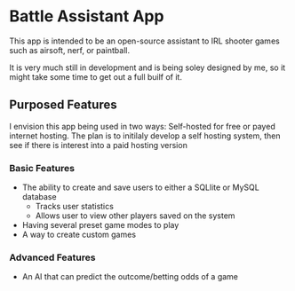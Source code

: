 # Battle Assistant App
This app is intended to be an open-source assistant to IRL shooter games such as airsoft, nerf, or paintball.

It is very much still in development and is being soley designed by me, so it might take some time to get out a full builf of it.

## Purposed Features

I envision this app being used in two ways: Self-hosted for free or payed internet hosting. The plan is to initilaly develop a self hosting system, then see if there is interest into a paid hosting version

### Basic Features

- The ability to create and save users to either a SQLlite or MySQL database
  - Tracks user statistics
  - Allows user to view other players saved on the system
- Having several preset game modes to play
- A way to create custom games

### Advanced Features

- An AI that can predict the outcome/betting odds of a game
